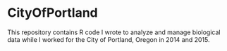 # CityOfPortland
This repository contains R code I wrote to analyze and manage biological data while I worked for the City of Portland, Oregon in 2014 and 2015.
